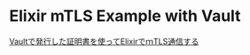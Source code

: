 # Elixir mTLS Example with Vault

[Vaultで発行した証明書を使ってElixirでｍTLS通信する](https://zenn.dev/kentarok/scraps/ab3053d665bfc4)
